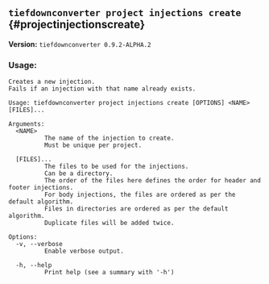 ## `tiefdownconverter project injections create` {#projectinjectionscreate}

**Version:** `tiefdownconverter 0.9.2-ALPHA.2`

### Usage:
```
Creates a new injection.
Fails if an injection with that name already exists.

Usage: tiefdownconverter project injections create [OPTIONS] <NAME> [FILES]...

Arguments:
  <NAME>
          The name of the injection to create.
          Must be unique per project.

  [FILES]...
          The files to be used for the injections.
          Can be a directory.
          The order of the files here defines the order for header and footer injections.
          For body injections, the files are ordered as per the default algorithm.
          Files in directories are ordered as per the default algorithm.
          Duplicate files will be added twice.

Options:
  -v, --verbose
          Enable verbose output.

  -h, --help
          Print help (see a summary with '-h')
```

